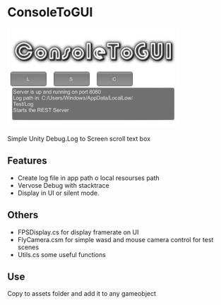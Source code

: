 # ConsoleToGUI

![Step](./Res/capture.png)

Simple Unity Debug.Log to Screen scroll text box

## Features

- Create log file in app path o local resourses path
- Vervose Debug with stacktrace
- Display in UI or silent mode.

## Others

- FPSDisplay.cs for display framerate on UI
- FlyCamera.csm for simple wasd and mouse camera control for test scenes
- Utils.cs some useful functions


## Use 

Copy to assets folder and add it to any gameobject
